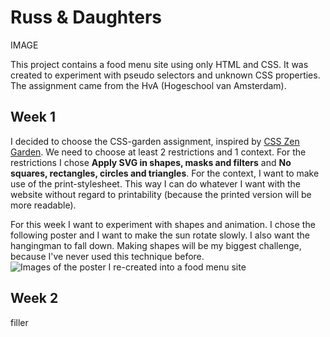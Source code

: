 # Russ & Daughters
IMAGE

This project contains a food menu site using only HTML and CSS. It was created to experiment with pseudo selectors and unknown CSS properties. The assignment came from the HvA (Hogeschool van Amsterdam).

## Week 1
I decided to choose the CSS-garden assignment, inspired by [CSS Zen Garden](http://www.csszengarden.com/). We need to choose at least 2 restrictions and 1 context. For the restrictions I chose __Apply SVG in shapes, masks and filters__ and __No squares, rectangles, circles and triangles__. For the context, I want to make use of the print-stylesheet. This way I can do whatever I want with the website without regard to printability (because the printed version will be more readable).

For this week I want to experiment with shapes and animation. I chose the following poster and I want to make the sun rotate slowly. I also want the hangingman to fall down. Making shapes will be my biggest challenge, because I've never used this technique before.
![Images of the poster I re-created into a food menu site](https://github.com/InjuMichorius/CSS-Garden/blob/master/images/README%20images/week1.jpg)

## Week 2
filler
